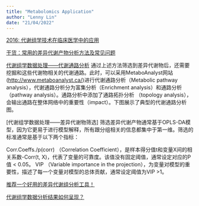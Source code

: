 ```yaml
---
title: "Metabolomics Application"
author: "Lenny Lin"
date: "21/04/2022"
---
```





[2016: 代谢组学技术在临床医学中的应用](https://med.sina.com/article_detail_103_1_15636.html)

[干货：常用的差异代谢产物分析方法及常见问题](https://zhuanlan.zhihu.com/p/371031340)

[代谢组学数据处理——代谢通路分析](https://www.metaboprofile.com/school/1961/) 
通过上述方法筛选到差异代谢物后，还需要挖掘和这些代谢物相关的代谢通路。此时，可以采用MetaboAnalyst网站(http://www.metaboanalyst.ca/)进行代谢通路分析（Metabolic pathway analysis），代谢通路分析分为富集分析（Enrichment analysis）和通路分析（pathway analysis）。通路分析中添加了通路拓扑分析 （topology analysis），会输出通路在整体网络中的重要性（impact）。下图展示了典型的代谢通路分析图。

[代谢组学数据处理——差异代谢物筛选]
筛选差异代谢产物通常基于OPLS-DA模型，因为它更易于进行模型解释，所有跟分组相关的信息都集中于第一维。筛选的标准通常是基于以下两个指标：

Corr.Coeffs./p(corr) （Correlation Coefficient），是样本得分值t和变量X间的相关系数-Corr(t, X)，代表了变量的可靠度。该值没有固定阈值，通常设定对应的P值 < 0.05。
VIP （Variable importance in the projection），为变量对模型的重要性，描述了每一个变量对模型的总体贡献，通常设定阈值为VIP >1。

[推荐一个好用的差异代谢组分析工具！](https://m.sohu.com/n/488058350/)  

[代谢组学数据分析结果如何呈现？](https://zhuanlan.zhihu.com/p/376517497)

